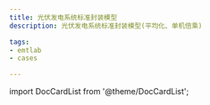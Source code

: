 ```yaml
---
title: 光伏发电系统标准封装模型
description: 光伏发电系统标准封装模型(平均化、单机倍乘)

tags:
- emtlab
- cases

---
```


import DocCardList from '@theme/DocCardList';

<DocCardList />